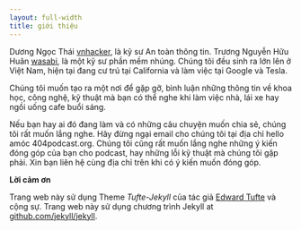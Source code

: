 ```yaml
---
layout: full-width
title: giới thiệu
---
```


Dương Ngọc Thái [vnhacker](http://vnhacker.blogspot.com), là kỹ sư An toàn thông tin. Trương Nguyễn Hữu Huân [wasabi](http://tnhh.net), là một kỹ sư phần mềm nhúng. Chúng tôi đều sinh ra lớn lên ở Việt Nam, hiện tại đang cư trú tại California và làm việc tại Google và Tesla.

Chúng tôi muốn tạo ra một nơi để gặp gỡ, bình luận những thông tin về khoa học, công nghệ, kỹ thuật mà bạn có thể nghe khi làm việc nhà, lái xe hay ngồi uống cafe buổi sáng.

Nếu bạn hay ai đó đang làm và có những câu chuyện muốn chia sẻ, chúng tôi rất muốn lắng nghe. Hãy đừng ngại email cho chúng tôi tại địa chỉ hello amóc 404podcast.org. Chúng tôi cũng rất muốn lắng nghe những ý kiến đóng góp của bạn cho podcast, hay những lỗi kỹ thuật mà chúng tôi gặp phải. Xin bạn liên hệ cùng địa chỉ trên khi có ý kiến muốn đóng góp.

**Lời cảm ơn**

Trang web này sử dụng Theme *Tufte-Jekyll* của tác giả [Edward Tufte](https://github.com/edwardtufte/tufte-css) và cộng sự. Trang web này sử dụng chương trình Jekyll at [github.com/jekyll/jekyll](https://github.com/jekyll/jekyll).
